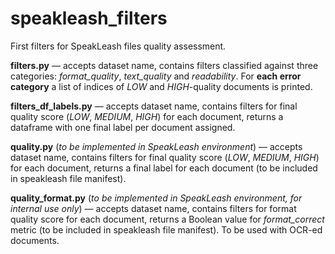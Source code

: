 # speakleash_filters

First filters for SpeakLeash files quality assessment. 


**filters.py** — accepts dataset name, contains filters classified against three categories: *format_quality*, *text_quality* and *readability*. For **each error category** a list of indices of *LOW* and *HIGH*-quality documents is printed.

**filters_df_labels.py** — accepts dataset name, contains filters for final quality score (*LOW*, *MEDIUM*, *HIGH*) for each document, returns a dataframe with one final label per document assigned.

**quality.py** (*to be implemented in SpeakLeash environment*) — accepts dataset name, contains filters for final quality score (*LOW*, *MEDIUM*, *HIGH*) for each document, returns a final label for each document (to be included in speakleash file manifest).

**quality_format.py** (*to be implemented in SpeakLeash environment, for internal use only*) — accepts dataset name, contains filters for format quality score for each document, returns a Boolean value for *format_correct* metric (to be included in speakleash file manifest). To be used with OCR-ed documents.
